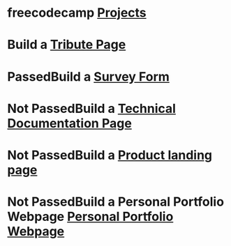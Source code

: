 # freecodecamp <a href="https://learn.freecodecamp.org/" target="_blank">Projects</a>
# Build a  <a href="https://codepen.io/samk13/pen/wZXZBY" target="_blank">Tribute Page</a>
# PassedBuild a  <a href="https://codepen.io/samk13/pen/ZZmyzL" target="_blank">Survey Form</a>
# Not PassedBuild a  <a href="https://codepen.io/samk13/pen/rbgzOe" target="_blank">Technical Documentation Page</a>
# Not PassedBuild a <a href="https://codepen.io/samk13/pen/MRRzWZ" target="_blank">Product landing page</a>
# Not PassedBuild a Personal Portfolio Webpage <a href="https://codepen.io/samk13/pen/mYbzRj" target="_blank">Personal Portfolio Webpage</a>



